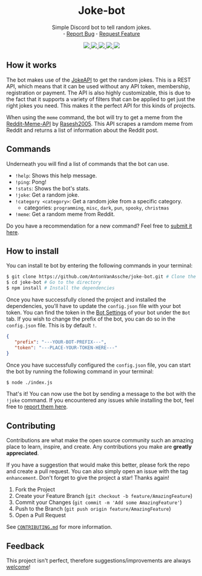 <div align="center">
   <h1>
      Joke-bot
   </h1>
   <p align="center">
   Simple Discord bot to tell random jokes.
      <br/>
      <strong>·</strong>
      <a href="https://github.com/AntonVanAssche/joke-bot/issues">Report Bug</a>
      <strong>·</strong>
      <a href="https://github.com/AntonVanAssche/joke-bot/issues">Request Feature</a>
   </p>
   <p align="center">
      <a href="https://github.com/AntonVanAssche/joke-bot/graphs/contributors">
         <img src="https://img.shields.io/github/contributors/AntonVanAssche/joke-bot.svg?style=for-the-badge">
      </a>
      <a href="https://github.com/AntonVanAssche/joke-bot/network/members">
         <img src="https://img.shields.io/github/forks/AntonVanAssche/joke-bot.svg?style=for-the-badge">
      </a>
      <a href="https://github.com/AntonVanAssche/AntonVanAssche/joke-bot">
         <img src="https://img.shields.io/github/stars/AntonVanAssche/joke-bot.svg?style=for-the-badge">
      </a>
      <a href="https://github.com/AntonVanAssche/AntonVanAssche/joke-bot">
         <img src="https://img.shields.io/github/issues/AntonVanAssche/joke-bot.svg?style=for-the-badge">
      </a>
      <a href="https://github.com/AntonVanAssche/joke-bot/blob/master/LICENSE.md">
         <img src="https://img.shields.io/github/license/AntonVanAssche/joke-bot.svg?style=for-the-badge">
      </a>
</div>

## How it works

The bot makes use of the [JokeAPI](https://jokeapi.dev/) to get the random jokes. This is a REST API, which means that it can be used without any API token, membership, registration or payment.
The API is also highly customizable, this is due to the fact that it supports a variety of filters that can be applied to get just the right jokes you need. This makes it the perfect API for this kinds of projects.

When using the `meme` command, the bot will try to get a meme from the [Reddit-Meme-API](https://github.com/Rasesh2005/Reddit-Meme-API) by [Rasesh2005](https://github.com/Rasesh2005). This API scrapes a ramdom meme from Reddit and returns a list of information about the Reddit post.

## Commands

Underneath you will find a list of commands that the bot can use.

-  `!help`: Shows this help message.
-  `!ping`: Pong!
-  `!stats`: Shows the bot's stats.
-  `!joke`: Get a random joke.
-  `!category <category>`: Get a random joke from a specific category.
   -  categories: `programming`, `misc`, `dark`, `pun`, `spooky`, `christmas`
-  `!meme`: Get a random meme from Reddit.

Do you have a recommendation for a new command? Feel free to [submit it here](https://github.com/AntonVanAssche/joke-bot/issues/new).

## How to install

You can install te bot by entering the following commands in your terminal:

```bash
$ git clone https://github.com/AntonVanAssche/joke-bot.git # Clone the repository
$ cd joke-bot # Go to the directory
$ npm install # Install the dependencies
```

Once you have successfully cloned the project and installed the dependencies, you'll have to update the `config.json` file with your bot token.
You can find the token in the [Bot Settings](https://discordapp.com/developers/applications/me) of your bot under the `Bot` tab.
If you wish to change the prefix of the bot, you can do so in the `config.json` file. This is by default `!`.

```json
{
   "prefix": "---YOUR-BOT-PREFIX---",
   "token": "---PLACE-YOUR-TOKEN-HERE---"
}
```

Once you have successfully configured the `config.json` file, you can start the bot by running the following command in your terminal:

```bash
$ node ./index.js
```

That's it! You can now use the bot by sending a message to the bot with the `!joke` command.
If you encountered any issues while installing the bot, feel free to [report them here](https://github.com/AntonVanAssche/joke-bot/issues/new).

## Contributing

Contributions are what make the open source community such an amazing place to learn, inspire, and create. Any contributions you make are **greatly appreciated**.

If you have a suggestion that would make this better, please fork the repo and create a pull request. You can also simply open an issue with the tag `enhancement`.
Don't forget to give the project a star! Thanks again!

1. Fork the Project
2. Create your Feature Branch (`git checkout -b feature/AmazingFeature`)
3. Commit your Changes (`git commit -m 'Add some AmazingFeature'`)
4. Push to the Branch (`git push origin feature/AmazingFeature`)
5. Open a Pull Request

See [`CONTRIBUTING.md`](./CONTRIBUTING.md) for more information.

## Feedback

This project isn't perfect, therefore suggestions/improvements are always [welcome](https://github.com/AntonVanAssche/joke-bot/issues)!
